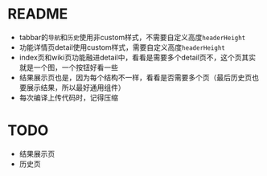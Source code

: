 # README
- tabbar的`导航`和`历史`使用非custom样式，不需要自定义高度`headerHeight`
- 功能详情页detail使用custom样式，需要自定义高度`headerHeight`
- index页和wiki页功能融进detail中，看看是需要多个detail页不，这个页其实就是一个图，一个按钮好看一些
- 结果展示页也是，因为每个结构不一样，看看是否需要多个页（最后历史页也要展示结果，所以最好通用组件）
- 每次编译上传代码时，记得压缩

# TODO
- 结果展示页
- 历史页